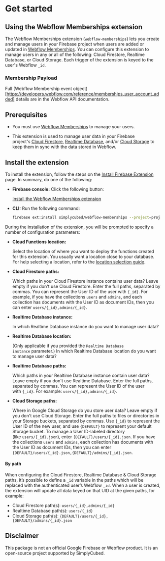 # Get started

## Using the Webflow Memberships extension

The Webflow Memberships extension (`webflow-memberships`) lets you create and manage users in your Firebase project when users are added or updated in [Webflow Memberships](https://webflow.com/memberships). You can configure this extension to manage users in any or all of the following: Cloud Firestore, Realtime Database, or Cloud Storage. Each trigger of the extension is keyed to the user's Webflow `_id`.

### Membership Payload

Full (Webflow Membership event object)[https://developers.webflow.com/reference/memberships_user_account_added] details are in the Webflow API documentation.

## Prerequisites

- You must use [Webflow Memberships](https://webflow.com/memberships) to manage your users.

- This extension is used to manage user data in your Firebase project's [Cloud Firestore](https://firebase.google.com/docs/firestore), [Realtime Database](https://firebase.google.com/docs/database), and/or [Cloud Storage](https://firebase.google.com/docs/storage) to keep them in sync with the data stored in Webflow.

## **Install the extension**

To install the extension, follow the steps on the [Install Firebase Extension](https://firebase.google.com/docs/extensions/install-extensions) page. In summary, do one of the following:

- **Firebase console:** Click the following button:

  [Install the Webflow Memberships extension](https://console.firebase.google.com/project/_/extensions/install?ref=simplycubed%2Fwebflow-memberships)

- **CLI:** Run the following command:

  ```bash
  firebase ext:install simplycubed/webflow-memberships --project=projectId-or-alias
  ```

During the installation of the extension, you will be prompted to specify a number of configuration parameters:

- **Cloud Functions location:**

  Select the location of where you want to deploy the functions created for this extension. You usually want a location close to your database. For help selecting a location, refer to the [location selection guide](https://firebase.google.com/docs/functions/locations).

- **Cloud Firestore paths:**

  Which paths in your Cloud Firestore instance contains user data? Leave empty if you don't use Cloud Firestore. Enter the full paths, separated by commas. You can represent the User ID of the user with `{_id}`. For example, if you have the collections `users` and `admins`, and each collection has documents with the User ID as document IDs, then you can enter `users/{_id},admins/{_id}`.

- **Realtime Database instance:**

  In which Realtime Database instance do you want to manage user data?

- **Realtime Database location:**

  (Only applicable if you provided the `Realtime Database instance` parameter.) In which Realtime Database location do you want to manage user data?

- **Realtime Database paths:**

  Which paths in your Realtime Database instance contain user data? Leave empty if you don't use Realtime Database. Enter the full paths, separated by commas. You can represent the User ID of the user with `{_id}`. For example: `users/{_id},admins/{_id}`.

- **Cloud Storage paths:**

  Where in Google Cloud Storage do you store user data? Leave empty if you don't use Cloud Storage. Enter the full paths to files or directories in your Storage buckets, separated by commas. Use `{_id}` to represent the User ID of the new user, and use `{DEFAULT}` to represent your default Storage bucket. To manage a User ID-labeled directory (like `users/{_id}.json`), enter `{DEFAULT}/users/{_id}.json`. If you have the collections `users` and `admins`, each collection has documents with the User ID as document IDs, then you can enter `{DEFAULT}/users/{_id}.json,{DEFAULT}/admins/{_id}.json`.

#### By path

When configuring the Cloud Firestore, Realtime Database & Cloud Storage paths, it’s possible to define a `_id` variable in the paths which will be replaced with the authenticated user’s Webflow `_id`. When a user is created, the extension will update all data keyed on that UID at the given paths, for example:

- Cloud Firestore path(s): `users/{_id},admins/{_id}`
- Realtime Database path(s): `users/{_id}`
- Cloud Storage path(s): `{DEFAULT}/users/{_id},{DEFAULT}/admins/{_id}.json`

## Disclaimer

This package is not an official Google Firebase or Webflow product. It is an open-source project supported by SimplyCubed.
